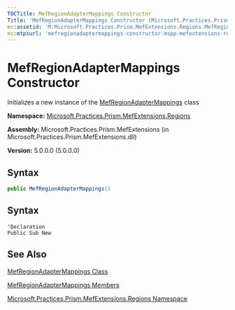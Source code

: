 ```yaml
---
TOCTitle: MefRegionAdapterMappings Constructor
Title: 'MefRegionAdapterMappings Constructor (Microsoft.Practices.Prism.MefExtensions.Regions)'
ms:assetid: 'M:Microsoft.Practices.Prism.MefExtensions.Regions.MefRegionAdapterMappings.\#ctor'
ms:mtpsurl: 'mefregionadaptermappings-constructor-mspp-mefextensions-regions.md'
---
```


# MefRegionAdapterMappings Constructor

Initializes a new instance of the [MefRegionAdapterMappings](mefregionadaptermappings-class-mspp-mefextensions-regions) class

**Namespace:** [Microsoft.Practices.Prism.MefExtensions.Regions](mspp-mefextensions-regions-namespace)

**Assembly:** Microsoft.Practices.Prism.MefExtensions (in Microsoft.Practices.Prism.MefExtensions.dll)

**Version:** 5.0.0.0 (5.0.0.0)

## Syntax
```c#
public MefRegionAdapterMappings()
```

## Syntax
```VB
'Declaration
Public Sub New
```
## See Also

[MefRegionAdapterMappings Class](mefregionadaptermappings-class-mspp-mefextensions-regions)

[MefRegionAdapterMappings Members](mefregionadaptermappings-members-mspp-mefextensions-regions)

[Microsoft.Practices.Prism.MefExtensions.Regions Namespace](mspp-mefextensions-regions-namespace)

